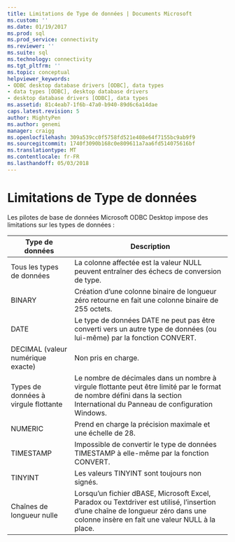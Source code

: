 ```yaml
---
title: Limitations de Type de données | Documents Microsoft
ms.custom: ''
ms.date: 01/19/2017
ms.prod: sql
ms.prod_service: connectivity
ms.reviewer: ''
ms.suite: sql
ms.technology: connectivity
ms.tgt_pltfrm: ''
ms.topic: conceptual
helpviewer_keywords:
- ODBC desktop database drivers [ODBC], data types
- data types [ODBC], desktop database drivers
- desktop database drivers [ODBC], data types
ms.assetid: 81c4eab7-1f6b-47a0-b940-89d6c6a14dae
caps.latest.revision: 5
author: MightyPen
ms.author: genemi
manager: craigg
ms.openlocfilehash: 309a539cc0f5758fd521e408e64f7155bc9ab9f9
ms.sourcegitcommit: 1740f3090b168c0e809611a7aa6fd514075616bf
ms.translationtype: MT
ms.contentlocale: fr-FR
ms.lasthandoff: 05/03/2018
---
```

# <a name="data-type-limitations"></a>Limitations de Type de données
Les pilotes de base de données Microsoft ODBC Desktop impose des limitations sur les types de données :  
  
|Type de données| Description|  
|---------------|-----------------|  
|Tous les types de données|La colonne affectée est la valeur NULL peuvent entraîner des échecs de conversion de type.|  
|BINARY|Création d’une colonne binaire de longueur zéro retourne en fait une colonne binaire de 255 octets.|  
|DATE|Le type de données DATE ne peut pas être converti vers un autre type de données (ou lui-même) par la fonction CONVERT.|  
|DECIMAL (valeur numérique exacte)|Non pris en charge.|  
|Types de données à virgule flottante|Le nombre de décimales dans un nombre à virgule flottante peut être limité par le format de nombre défini dans la section International du Panneau de configuration Windows.|  
|NUMERIC|Prend en charge la précision maximale et une échelle de 28.|  
|TIMESTAMP|Impossible de convertir le type de données TIMESTAMP à elle-même par la fonction CONVERT.|  
|TINYINT|Les valeurs TINYINT sont toujours non signés.|  
|Chaînes de longueur nulle|Lorsqu’un fichier dBASE, Microsoft Excel, Paradox ou Textdriver est utilisé, l’insertion d’une chaîne de longueur zéro dans une colonne insère en fait une valeur NULL à la place.|
